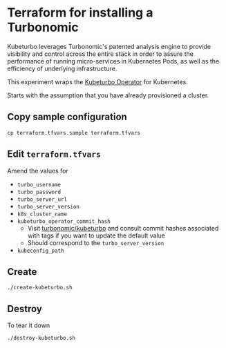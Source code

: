 # Terraform for installing a Turbonomic

Kubeturbo leverages Turbonomic's patented analysis engine to provide visibility and control across the entire stack in order to assure the performance of running micro-services in Kubernetes Pods, as well as the efficiency of underlying infrastructure.

This experiment wraps the [Kubeturbo Operator](https://github.com/turbonomic/kubeturbo/tree/master/deploy/kubeturbo-operator) for Kubernetes.

Starts with the assumption that you have already provisioned a cluster.


## Copy sample configuration

```
cp terraform.tfvars.sample terraform.tfvars
```

## Edit `terraform.tfvars`

Amend the values for

* `turbo_username`
* `turbo_password`
* `turbo_server_url`
* `turbo_server_version`
* `k8s_cluster_name`
* `kubeturbo_operator_commit_hash`
  * Visit [turbonomic/kubeturbo](https://github.com/turbonomic/kubeturbo/tags) and consult commit hashes associated with tags if you want to update the default value
  * Should correspond to the `turbo_server_version`
* `kubeconfig_path`


## Create

```
./create-kubeturbo.sh
```

## Destroy

To tear it down

```
./destroy-kubeturbo.sh
```

